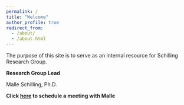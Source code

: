```yaml
---
permalink: /
title: "Welcome"
author_profile: true
redirect_from: 
  - /about/
  - /about.html
---
```


The purpose of this site is to serve as an internal resource for Schilling Research Group. 

**Research Group Lead**

Malle Schilling, Ph.D.

**Click [here](https://calendar.app.google/APuQtegTkkTyiWSb6) to schedule a meeting with Malle**
